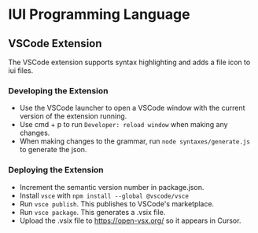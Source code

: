 # IUI Programming Language

## VSCode Extension

The VSCode extension supports syntax highlighting and adds a file icon to iui files.

### Developing the Extension
- Use the VSCode launcher to open a VSCode window with the current version of the extension running.
- Use cmd + p to run `Developer: reload window` when making any changes.
- When making changes to the grammar, run `node syntaxes/generate.js` to generate the json.

### Deploying the Extension

- Increment the semantic version number in package.json.
- Install `vsce` with `npm install --global @vscode/vsce`
- Run `vsce publish`. This publishes to VSCode's marketplace.
- Run `vsce package`. This generates a .vsix file.
- Upload the .vsix file to https://open-vsx.org/ so it appears in Cursor.